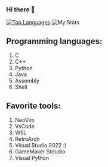 ### Hi there 👋


[![Top Languages](https://github-readme-stats.vercel.app/api/top-langs/?username=JoseCutileiro&layout=compact&theme=dark&langs_count=8)](https://github.com/anuraghazra/github-readme-stats) ![My Stats](https://github-readme-stats.vercel.app/api?username=JoseCutileiro&show_icons=true&include_all_commits=true&count_private=true&theme=dark)

## Programming languages: 

1. C
2. C++
3. Python
4. Java
5. Assembly
6. Shell

## Favorite tools:

1. NeoVim 
2. VsCode
3. WSL
4. RetroArch
5. Visual Studio 2022 :)
6. GameMaker Stdudio
7. Visual Python
